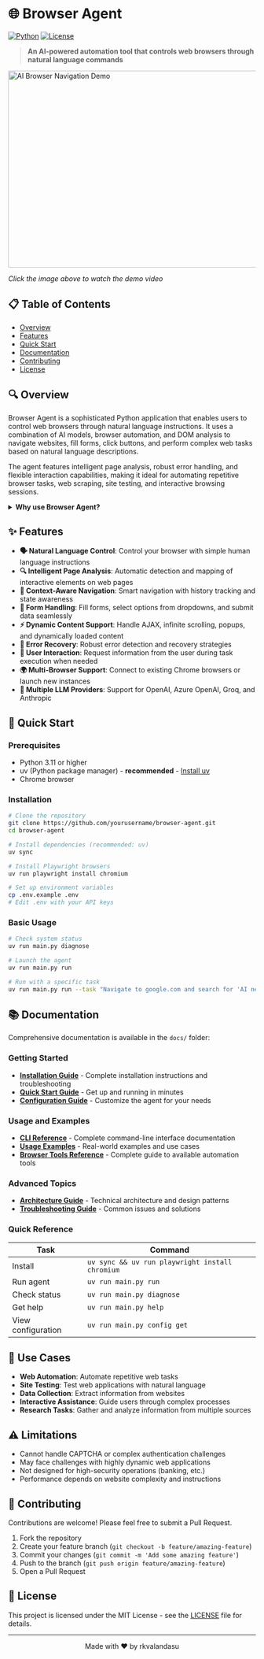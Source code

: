 # 🌐 Browser Agent

[![Python](https://img.shields.io/badge/python-3.11+-green.svg)](https://www.python.org/downloads/)
[![License](https://img.shields.io/badge/license-MIT-orange.svg)](LICENSE)

> **An AI-powered automation tool that controls web browsers through natural language commands**

<a href="https://www.youtube.com/watch?v=Xp3w5H4-pOw" target="_blank">
      <img src="https://img.youtube.com/vi/Xp3w5H4-pOw/maxresdefault.jpg" alt="AI Browser Navigation Demo" width="700" height="400" />
   </a>
   <p><em>Click the image above to watch the demo video</em></p>

## 📋 Table of Contents

- [Overview](#overview)
- [Features](#features)
- [Quick Start](#quick-start)
- [Documentation](#documentation)
- [Contributing](#contributing)
- [License](#license)

## 🔍 Overview

Browser Agent is a sophisticated Python application that enables users to control web browsers through natural language instructions. It uses a combination of AI models, browser automation, and DOM analysis to navigate websites, fill forms, click buttons, and perform complex web tasks based on natural language descriptions.

The agent features intelligent page analysis, robust error handling, and flexible interaction capabilities, making it ideal for automating repetitive browser tasks, web scraping, site testing, and interactive browsing sessions.

<details>
<summary><strong>Why use Browser Agent?</strong></summary>

- **Simplify Web Automation** - No more complex automation scripts or browser extensions
- **Reduce Learning Curve** - Use natural language instead of programming syntax
- **Improve Productivity** - Automate repetitive web tasks with minimal effort
- **Enhance Accessibility** - Enable browser control for users with limited technical knowledge
- **Rapid Prototyping** - Quickly test and iterate on web workflows
</details>

## ✨ Features

- **🗣️ Natural Language Control**: Control your browser with simple human language instructions
- **🔍 Intelligent Page Analysis**: Automatic detection and mapping of interactive elements on web pages
- **🧭 Context-Aware Navigation**: Smart navigation with history tracking and state awareness
- **📝 Form Handling**: Fill forms, select options from dropdowns, and submit data seamlessly
- **⚡ Dynamic Content Support**: Handle AJAX, infinite scrolling, popups, and dynamically loaded content
- **🔄 Error Recovery**: Robust error detection and recovery strategies
- **👤 User Interaction**: Request information from the user during task execution when needed
- **🌍 Multi-Browser Support**: Connect to existing Chrome browsers or launch new instances
- **🔧 Multiple LLM Providers**: Support for OpenAI, Azure OpenAI, Groq, and Anthropic

## 🚀 Quick Start

### Prerequisites

- Python 3.11 or higher
- uv (Python package manager) - **recommended** - [Install uv](https://docs.astral.sh/uv/getting-started/installation/)
- Chrome browser

### Installation

```bash
# Clone the repository
git clone https://github.com/yourusername/browser-agent.git
cd browser-agent

# Install dependencies (recommended: uv)
uv sync

# Install Playwright browsers
uv run playwright install chromium

# Set up environment variables
cp .env.example .env
# Edit .env with your API keys
```

### Basic Usage

```bash
# Check system status
uv run main.py diagnose

# Launch the agent
uv run main.py run

# Run with a specific task
uv run main.py run --task "Navigate to google.com and search for 'AI news'"
```

## 📚 Documentation

Comprehensive documentation is available in the `docs/` folder:

### Getting Started

- **[Installation Guide](docs/INSTALLATION.md)** - Complete installation instructions and troubleshooting
- **[Quick Start Guide](docs/QUICK_START.md)** - Get up and running in minutes
- **[Configuration Guide](docs/CONFIGURATION.md)** - Customize the agent for your needs

### Usage and Examples

- **[CLI Reference](docs/CLI_REFERENCE.md)** - Complete command-line interface documentation
- **[Usage Examples](docs/USAGE_EXAMPLES.md)** - Real-world examples and use cases
- **[Browser Tools Reference](docs/BROWSER_TOOLS.md)** - Complete guide to available automation tools

### Advanced Topics

- **[Architecture Guide](docs/ARCHITECTURE.md)** - Technical architecture and design patterns
- **[Troubleshooting Guide](docs/TROUBLESHOOTING.md)** - Common issues and solutions

### Quick Reference

| Task               | Command                                         |
| ------------------ | ----------------------------------------------- |
| Install            | `uv sync && uv run playwright install chromium` |
| Run agent          | `uv run main.py run`                            |
| Check status       | `uv run main.py diagnose`                       |
| Get help           | `uv run main.py help`                           |
| View configuration | `uv run main.py config get`                     |

## 💼 Use Cases

- **Web Automation**: Automate repetitive web tasks
- **Site Testing**: Test web applications with natural language
- **Data Collection**: Extract information from websites
- **Interactive Assistance**: Guide users through complex processes
- **Research Tasks**: Gather and analyze information from multiple sources

## ⚠️ Limitations

- Cannot handle CAPTCHA or complex authentication challenges
- May face challenges with highly dynamic web applications
- Not designed for high-security operations (banking, etc.)
- Performance depends on website complexity and instructions

## 🤝 Contributing

Contributions are welcome! Please feel free to submit a Pull Request.

1. Fork the repository
2. Create your feature branch (`git checkout -b feature/amazing-feature`)
3. Commit your changes (`git commit -m 'Add some amazing feature'`)
4. Push to the branch (`git push origin feature/amazing-feature`)
5. Open a Pull Request

## 📄 License

This project is licensed under the MIT License - see the [LICENSE](LICENSE) file for details.

---

<p align="center">
  Made with ❤️ by rkvalandasu
</p>